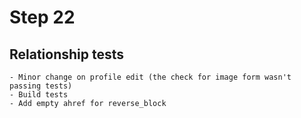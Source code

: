 # Step 22
    
## Relationship tests
    - Minor change on profile edit (the check for image form wasn't passing tests)
    - Build tests
    - Add empty ahref for reverse_block

